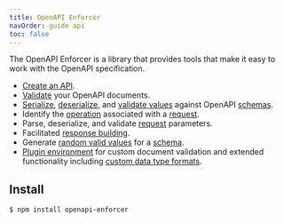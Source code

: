 ```yaml
---
title: OpenAPI Enforcer 
navOrder: guide api
toc: false
---
```


The OpenAPI Enforcer is a library that provides tools that make it easy to work with the OpenAPI specification.

- [Create an API](./guide/create-api.md).
- [Validate](./guide/validate-document.md) your OpenAPI documents.
- [Serialize](./api/components/schema.md#serialize), [deserialize](./api/components/schema.md#deserialize), and [validate values](./api/components/schema.md#validate) against OpenAPI [schemas](./api/components/schema.md).
- Identify the [operation](./api/components/operation.md) associated with a [request](./api/components/openapi.md#request).
- Parse, deserialize, and validate [request](./api/components/openapi.md#request) parameters.
- Facilitated [response building](./api/components/schema.md#populate).
- Generate [random valid values](./api/components/schema.md#random) for a [schema](./api/components/schema.md).
- [Plugin environment](./guide/component-plugins.md) for custom document validation and extended functionality including [custom data type formats](./api/components/schema.md#definedatatypeformat).

## Install

```sh
$ npm install openapi-enforcer
```
